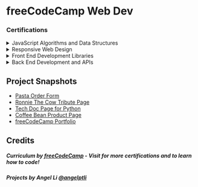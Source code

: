 # freeCodeCamp Web Dev
### Certifications

<details>
<summary>JavaScript Algorithms and Data Structures</summary>

<br>

- [Basic JavaScript](./javascript/javascript/) (113/113)
- [ES6](./javascript/ES6/) (29/29)
- [Regular Expressions](./javascript/Regex/) (33/33)
- [Debugging](./javascript/Debug/) (12/12)
- [Basic Data Structures](./javascript/Data-Structures/) (20/20)
- [Basic Algorithm Scripting](./javascript/Algorithm-Scripting/Basic/) (16/16)
- [Object Oriented Programming](./javascript/OOP/) (26/26)
- [Functional Programming](./javascript/FP/) (24/24)
- [Intermediate Algorithm Scripting](./javascript/Algorithm-Scripting/Intermediate/) (21/21)
- [Projects](./javascript/Projects/) (5/5)
    - [Palindrome Checker](./javascript/Projects/palindrome-checker.js) - Complete
    - [Roman Numeral Converter](./javascript/Projects/convert-to-roman.js) - Complete
    - [Caesars Cipher](./javascript/Projects/caesars-cipher.js) - Complete
    - [Telephone Number Validator](./javascript/Projects/valid-phone-number.js) - Complete
    - [Cash Register](./javascript/Projects/cash-register.js) - Complete
</details>

<details>
<summary>Responsive Web Design</summary>

<br>

- [Milestone 1](./responsive-web-design/Milestone-1/) - Complete
    - [Learn HTML by Building a Cat Photo App](./responsive-web-design/Milestone-1/Cat-Photo-App/) (67/67)
    - [Learn Basic CSS by Building a Cafe Menu](./responsive-web-design/Milestone-1/Cafe-Menu/) (92/92)
    - [Learn CSS Colors by Building a Set of Colored Markers](./responsive-web-design/Milestone-1/Colored-Markers/) (94/94)
    - [Learn HTML Forms by Building a Registration Form](./responsive-web-design/Milestone-1/Registration-Form/) (57/57)
- [Milestone 2](./responsive-web-design/Milestone-2/) - Complete
    - [Learn the CSS Box Model by Building a Rothko Painting](./responsive-web-design/Milestone-2/Rothko-Painting/) (45/45)
    - [Learn CSS Flexbox by Building a Photo Gallery](./responsive-web-design/Milestone-2/Photo-Gallery/) (21/21)
    - [Learn Typography by Building a Nutrition Label](./responsive-web-design/Milestone-2/Nutrition-Label/) (66/66)
    - [Learn Accessibility by Building a Quiz](./responsive-web-design/Milestone-2/Quiz/) (67/67)
- [Milestone 3](./responsive-web-design/Milestone-3/) - Complete
    - [Learn More About CSS Pseudo Selectors by Building A Balance Sheet](./responsive-web-design/Milestone-3/Balance-Sheet/) (65/65)
    - [Learn Intermediate CSS by Building a Picasso Painting](./responsive-web-design/Milestone-3/Picasso-Painting/) (89/89)
    - [Learn Responsive Web Design by Building a Piano](./responsive-web-design/Milestone-3/Piano/) (33/33)
- [Milestone 4](./responsive-web-design/Milestone-4/) - Complete
    - [Learn CSS Variables by Building a City Skyline](./responsive-web-design/Milestone-4/City-Skyline/) (118/118)
    - [Learn CSS Grid by Building a Magazine](./responsive-web-design/Milestone-4/Magazine/) (80/80)
- [Milestone 5](./responsive-web-design/Milestone-5/) - Complete
    - [Learn CSS Transforms by Building a Penguin](./responsive-web-design/Milestone-5/Penguin/) (104/104)
    - [Learn CSS Animation by Building a Ferris Wheel](./responsive-web-design/Milestone-5/Ferris-Wheel/) (29/29)
- [Projects](./responsive-web-design/Projects/) (5/5)
    - [Survey Form](./responsive-web-design/Projects/Survey-Form/) - Complete
    - [Tribute Page](./responsive-web-design/Projects/Tribute-Page/) - Complete
    - [Technical Documentation Page](./responsive-web-design/Projects/Technical-Documentation-Page/) - Complete
    - [Product Landing Page](./responsive-web-design/Projects/Product-Landing-Page/) - Complete
    - [Personal Portfolio Webpage](./responsive-web-design/Projects/Personal-Portfolio-Webpage/) - Complete
- [Legacy Curriculum](./responsive-web-design/Legacy-Curriculum/)
    - [Basic HTML and HTML5](./responsive-web-design/Legacy-Curriculum/HTML-HTML5/) - Complete
    - [Basic CSS](./responsive-web-design/Legacy-Curriculum/CSS/Basic/) - Complete
    - [Applied Visual Design](./responsive-web-design/Legacy-Curriculum/Applied-Visual-Design/) - Complete
    - [Applied Accessibility](./responsive-web-design/Legacy-Curriculum/Applied-Accessibility/) - Complete
</details>

<details>
<summary>Front End Development Libraries</summary>

<br>

- Bootstrap (0/31)
- jQuery (0/18)
- SASS (0/9)
- React (0/47)
- Redux (0/17)
- React and Redux (0/10)
- Projects (0/5)
</details>

<details>
<summary>Back End Development and APIs</summary>

<br>

- Managing Packages with NPM (0/10)
- Basic Node and Express (0/12)
- MongoDB and Mongoose (0/12)
- Projects (0/5)
</details>

## Project Snapshots
- [Pasta Order Form](./responsive-web-design/Projects/Survey-Form/)
- [Ronnie The Cow Tribute Page](./responsive-web-design/Projects/Tribute-Page/)
- [Tech Doc Page for Python](./responsive-web-design/Projects/Technical-Documentation-Page/)
- [Coffee Bean Product Page](./responsive-web-design/Projects/Product-Landing-Page/)
- [freeCodeCamp Portfolio](./responsive-web-design/Projects/freeCodeCamp-Portfolio-Webpage/)

## Credits
<h5>Curriculum by <a href="https://www.freecodecamp.org/" target="_blank">freeCodeCamp</a> - Visit for more certifications and to learn how to code!</h5>
<h5>Projects by Angel Li <a href="https://github.com/angelptli" target="_blank">@angelptli</a></h5>